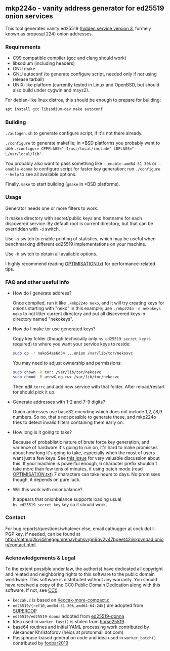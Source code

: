 ## mkp224o - vanity address generator for ed25519 onion services

This tool generates vanity ed25519 ([hidden service version 3][v3],
formely known as proposal 224) onion addresses.

### Requirements

* C99 compatible compiler (gcc and clang should work)
* libsodium (including headers)
* GNU make
* GNU autoconf (to generate configure script, needed only if not using release tarball)
* UNIX-like platform (currently tested in Linux and OpenBSD, but should
  also build under cygwin and msys2).

For debian-like linux distros, this should be enough to prepare for building:

```bash
apt install gcc libsodium-dev make autoconf
```

### Building

`./autogen.sh` to generate configure script, if it's not there already.

`./configure` to generate makefile; in \*BSD platforms you probably want to use
`./configure CPPFLAGS="-I/usr/local/include" LDFLAGS="-L/usr/local/lib"`.

You probably also want to pass something like `--enable-amd64-51-30k`
or `--enable-donna` to configure script for faster key generation;
run `./configure --help` to see all available options.

Finally, `make` to start building (`gmake` in \*BSD platforms).

### Usage

Generator needs one or more filters to work.

It makes directory with secret/public keys and hostname
for each discovered service. By default root is current
directory, but that can be overridden with `-d` switch.

Use `-s` switch to enable printing of statistics, which may be useful
when benchmarking different ed25519 implementations on your machine.

Use `-h` switch to obtain all available options.

I highly recommend reading [OPTIMISATION.txt][OPTIMISATION] for
performance-related tips.

### FAQ and other useful info

* How do I generate address?

  Once compiled, run it like `./mkp224o neko`, and it will try creating
  keys for onions starting with "neko" in this example; use `./mkp224o
  -d nekokeys neko` to not litter current directory and put all
  discovered keys in directory named "nekokeys".

* How do I make tor use generated keys?

  Copy key folder (though technically only `hs_ed25519_secret_key` is required)
  to where you want your service keys to reside:

  ```bash
  sudo cp -r neko54as6d54....onion /var/lib/tor/nekosvc
  ```

  You may need to adjust ownership and permissions:

  ```bash
  sudo chown -R tor: /var/lib/tor/nekosvc
  sudo chmod -R u+rwX,og-rwx /var/lib/tor/nekosvc
  ```

  Then edit `torrc` and add new service with that folder.
  After reload/restart tor should pick it up.

* Generate addresses with 1-2 and 7-9 digits?

  Onion addresses use base32 encoding which does not include 1,2,7,8,9
  numbers.
  So no, that's not possible to generate these, and mkp224o tries to
  detect invalid filters containing them early on.

* How long is it going to take?

  Because of probablistic nature of brute force key generation, and
  varience of hardware it's going to run on, it's hard to make promisses
  about how long it's going to take, especially when the most of users
  want just a few keys.
  See [this issue][#27] for very valuable discussion about this.
  If your machine is powerful enough, 6 character prefix shouldn't take
  more than few tens of minutes, if using batch mode (read
  [OPTIMISATION.txt][OPTIMISATION]) 7 characters can take hours
  to days.
  No promisses though, it depends on pure luck.

* Will this work with onionbalance?

  It appears that onionbalance supports loading usual
  `hs_ed25519_secret_key` key so it should work.

### Contact

For bug reports/questions/whatever else, email cathugger at cock dot li.
PGP key, if needed, can be found at <http://cathug2kyi4ilneggumrenayhuhsvrgn6qv2y47bgeet42iivkpynqad.onion/contact.html>.

### Acknowledgements & Legal

To the extent possible under law, the author(s) have dedicated all
copyright and related and neighboring rights to this software to the
public domain worldwide. This software is distributed without any
warranty.
You should have received a copy of the CC0 Public Domain Dedication
along with this software. If not, see [CC0][].

* `keccak.c` is based on [Keccak-more-compact.c][keccak.c]
* `ed25519/{ref10,amd64-51-30k,amd64-64-24k}` are adopted from
  [SUPERCOP][]
* `ed25519/ed25519-donna` adopted from [ed25519-donna][]
* Idea used in `worker_fast()` is stolen from [horse25519][]
* base64 routines and initial YAML processing work contributed by
  Alexander Khristoforov (heios at protonmail dot com)
* Passphrase-based generation code and idea used in `worker_batch()`
  contributed by [foobar2019][]

[v3]: https://gitweb.torproject.org/torspec.git/plain/rend-spec-v3.txt
[OPTIMISATION]: ./OPTIMISATION.txt
[#27]: https://github.com/cathugger/mkp224o/issues/27
[keccak.c]: https://github.com/XKCP/XKCP/blob/master/Standalone/CompactFIPS202/C/Keccak-more-compact.c
[CC0]: https://creativecommons.org/publicdomain/zero/1.0/
[SUPERCOP]: https://bench.cr.yp.to/supercop.html
[ed25519-donna]: https://github.com/floodyberry/ed25519-donna
[horse25519]: https://github.com/Yawning/horse25519
[foobar2019]: https://github.com/foobar2019
